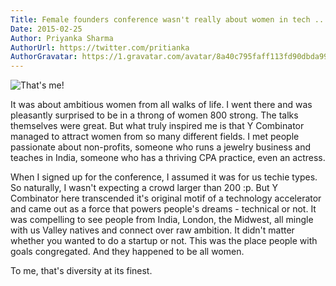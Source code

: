 ```yaml
---
Title: Female founders conference wasn't really about women in tech ...
Date: 2015-02-25
Author: Priyanka Sharma
AuthorUrl: https://twitter.com/pritianka
AuthorGravatar: https://1.gravatar.com/avatar/8a40c795faff113fd90dbda994d43156
---
```


![That's me!](https://wakatime.com/static/img/blog/priyanka-yc-ffc.png "Priyanka at Female Founder Conference")


It was about ambitious women from all walks of life.  I went there and was pleasantly surprised to be in a throng of women 800 strong.  The talks themselves were great.  But what truly inspired me is that Y Combinator managed to attract women from so many different fields.  I met people passionate about non-profits, someone who runs a jewelry business and teaches in India, someone who has a thriving CPA practice, even an actress.

When I signed up for the conference, I assumed it was for us techie types.  So naturally, I wasn't expecting a crowd larger than 200 :p.  But Y Combinator here transcended it's original motif of a technology accelerator and came out as a force that powers people's dreams - technical or not.  It was compelling to see people from India, London, the Midwest, all mingle with us Valley natives and connect over raw ambition.  It didn't matter whether you wanted to do a startup or not.  This was the place people with goals congregated.  And they happened to be all women. 

To me, that's diversity at its finest.
